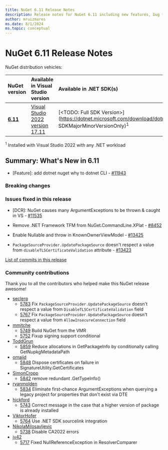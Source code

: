 ```yaml
---
title: NuGet 6.11 Release Notes
description: Release notes for NuGet 6.11 including new features, bug fixes, and DCRs.
author: mruizmares
ms.date: 8/1/2024
ms.topic: conceptual
---
```


# NuGet 6.11 Release Notes

NuGet distribution vehicles:

| NuGet version | Available in Visual Studio version | Available in .NET SDK(s) |
|:---|:---|:---|
| [**6.11**](https://nuget.org/downloads) | [Visual Studio 2022 version 17.11](https://visualstudio.microsoft.com/downloads/) | [<TODO: Full SDK Version>](https://dotnet.microsoft.com/download/dotnet/<TODO: SDKMajorMinorVersionOnly)<sup>1</sup> |

<sup>1</sup> Installed with Visual Studio 2022 with any .NET workload

## Summary: What's New in 6.11

* [Feature]: add dotnet nuget why to dotnet CLI - [#11943](https://github.com/NuGet/Home/issues/11943)

### Breaking changes

### Issues fixed in this release

* [DCR]: NuGet causes many ArgumentExceptions to be thrown & caught in VS - [#11535](https://github.com/NuGet/Home/issues/11535)

* Remove .NET Framework TFM from NuGet.CommandLine.XPlat - [#8452](https://github.com/NuGet/Home/issues/8452)

* Enable Nullable and throw in KnownOwnerViewModel - [#13425](https://github.com/NuGet/Home/issues/13425)

* `PackageSourceProvider.UpdatePackageSource` doesn't respect a value from `disableTLSCertificateValidation` attribute - [#13423](https://github.com/NuGet/Home/issues/13423)

[List of commits in this release](https://github.com/NuGet/NuGet.Client/compare/6.11.0.122...6.10.1.5)

### Community contributions

Thank you to all the contributors who helped make this NuGet release awesome!

* [seclerp](https://github.com/NuGet/NuGet.Client/pull/5783)
  * [5783](https://github.com/NuGet/NuGet.Client/pull/5783) Fix `PackageSourceProvider.UpdatePackageSource` doesn't respect a value from `DisableTLSCertificateValidation` field
  * [5767](https://github.com/NuGet/NuGet.Client/pull/5767) Fix `PackageSourceProvider.UpdatePackageSource` doesn't respect a value from `AllowInsecureConnection` field
* [mmitche](https://github.com/NuGet/NuGet.Client/pull/5749)
  * [5749](https://github.com/NuGet/NuGet.Client/pull/5749) Build NuGet from the VMR
  * [5752](https://github.com/NuGet/NuGet.Client/pull/5752) Fixup signing support conditional
* [ToddGrun](https://github.com/NuGet/NuGet.Client/pull/5859)
  * [5859](https://github.com/NuGet/NuGet.Client/pull/5859) Reduce allocations in GetPackageInfo by conditionally calling GetNupkgMetadataPath
* [omajid](https://github.com/NuGet/NuGet.Client/pull/5848)
  * [5848](https://github.com/NuGet/NuGet.Client/pull/5848) Dispose certificates on failure in SignatureUtility.GetCertificates
* [SimonCropp](https://github.com/NuGet/NuGet.Client/pull/5842)
  * [5842](https://github.com/NuGet/NuGet.Client/pull/5842) remove redundant .GetTypeInfo()
* [ryanmolden](https://github.com/NuGet/NuGet.Client/pull/5834)
  * [5834](https://github.com/NuGet/NuGet.Client/pull/5834) Eliminate first-chance ArgumentExceptions when querying a legacy project for properties that don't exist via DTE
* [hickford](https://github.com/NuGet/NuGet.Client/pull/5743)
  * [5743](https://github.com/NuGet/NuGet.Client/pull/5743) Correct message in the case that a higher version of package is already installed
* [ViktorHofer](https://github.com/NuGet/NuGet.Client/pull/5764)
  * [5764](https://github.com/NuGet/NuGet.Client/pull/5764) Use .NET SDK sourcelink integration
* [NikolaMilosavljevic](https://github.com/NuGet/NuGet.Client/pull/5738)
  * [5738](https://github.com/NuGet/NuGet.Client/pull/5738) Disable CA2022 errors
* [jv42](https://github.com/NuGet/NuGet.Client/pull/5717)
  * [5717](https://github.com/NuGet/NuGet.Client/pull/5717) Fixed NullReferenceException in ResolverComparer
